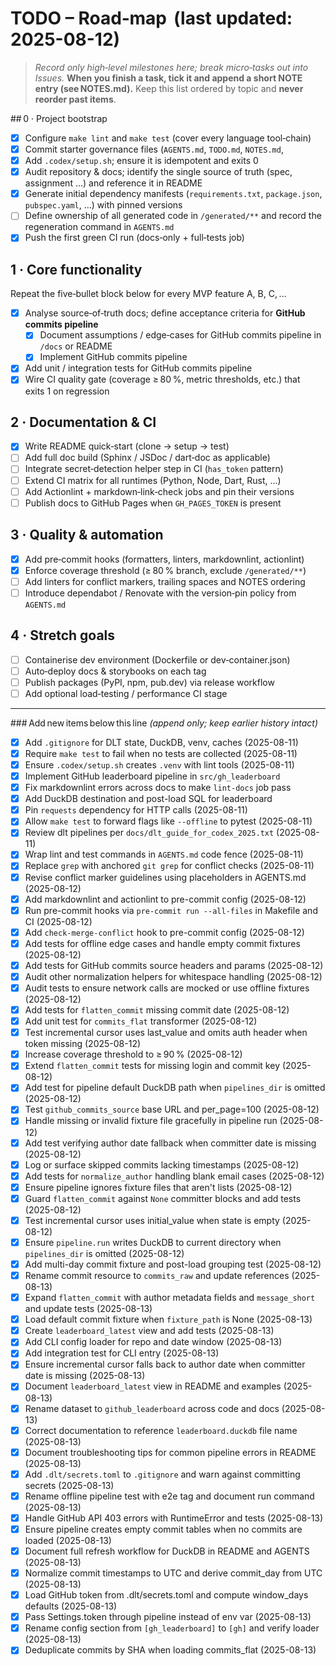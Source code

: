 # TODO – Road‑map  (last updated: 2025-08-12)

> *Record only high‑level milestones here; break micro‑tasks out into Issues.*
> **When you finish a task, tick it and append a short NOTE entry
> (see NOTES.md).**
> Keep this list ordered by topic and **never reorder past items**.

## 0 · Project bootstrap
- [x] Configure `make lint` and `make test` (cover every language tool‑chain)
- [x] Commit starter governance files (`AGENTS.md`, `TODO.md`, `NOTES.md`,
- [x] Add `.codex/setup.sh`; ensure it is idempotent and exits 0
- [x] Audit repository & docs; identify the single source of truth
       (spec, assignment …) and reference it in README
- [x] Generate initial dependency manifests (`requirements.txt`,
      `package.json`, `pubspec.yaml`, …) with pinned versions
- [ ] Define ownership of all generated code in `/generated/**` and record the
      regeneration command in `AGENTS.md`
- [x] Push the first green CI run (docs‑only + full‑tests job)

## 1 · Core functionality

Repeat the five‑bullet block below for every MVP feature A, B, C, …

- [x] Analyse source‑of‑truth docs; define acceptance criteria for
      **GitHub commits pipeline**
  - [x] Document assumptions / edge‑cases for GitHub commits pipeline in
    `/docs` or README
  - [x] Implement GitHub commits pipeline
- [x] Add unit / integration tests for GitHub commits pipeline
- [x] Wire CI quality gate (coverage ≥ 80 %, metric thresholds, etc.) that
      exits 1 on regression

## 2 · Documentation & CI

- [x] Write README quick‑start (clone → setup → test)
- [ ] Add full doc build (Sphinx / JSDoc / dart‑doc as applicable)
- [ ] Integrate secret‑detection helper step in CI (`has_token` pattern)
- [ ] Extend CI matrix for all runtimes (Python, Node, Dart, Rust, …)
- [ ] Add Actionlint + markdown‑link‑check jobs and pin their versions
- [ ] Publish docs to GitHub Pages when `GH_PAGES_TOKEN` is present

## 3 · Quality & automation

- [x] Add pre‑commit hooks (formatters, linters, markdownlint, actionlint)
- [x] Enforce coverage threshold (≥ 80 % branch, exclude `/generated/**`)
- [ ] Add linters for conflict markers, trailing spaces and NOTES ordering
- [ ] Introduce dependabot / Renovate with the version‑pin policy from
      `AGENTS.md`

## 4 · Stretch goals

- [ ] Containerise dev environment (Dockerfile or dev‑container.json)
- [ ] Auto‑deploy docs & storybooks on each tag
- [ ] Publish packages (PyPI, npm, pub.dev) via release workflow
- [ ] Add optional load‑testing / performance CI stage

---

### Add new items below this line
*(append only; keep earlier history intact)*
- [x] Add `.gitignore` for DLT state, DuckDB, venv, caches (2025-08-11)
- [x] Require `make test` to fail when no tests are collected (2025-08-11)
- [x] Ensure `.codex/setup.sh` creates `.venv` with lint tools (2025-08-11)
- [x] Implement GitHub leaderboard pipeline in `src/gh_leaderboard`
- [x] Fix markdownlint errors across docs to make `lint-docs` job pass
- [x] Add DuckDB destination and post-load SQL for leaderboard
- [x] Pin `requests` dependency for HTTP calls (2025-08-11)
- [x] Allow `make test` to forward flags like `--offline` to pytest (2025-08-11)
- [x] Review dlt pipelines per `docs/dlt_guide_for_codex_2025.txt` (2025-08-11)
- [x] Wrap lint and test commands in `AGENTS.md` code fence (2025-08-11)
- [x] Replace `grep` with anchored `git grep` for conflict checks (2025-08-11)
- [x] Revise conflict marker guidelines using placeholders in AGENTS.md (2025-08-12)
- [x] Add markdownlint and actionlint to pre-commit config (2025-08-12)
- [x] Run pre-commit hooks via `pre-commit run --all-files` in Makefile and CI
      (2025-08-12)
- [x] Add `check-merge-conflict` hook to pre-commit config (2025-08-12)
- [x] Add tests for offline edge cases and handle empty commit fixtures
      (2025-08-12)
- [x] Add tests for GitHub commits source headers and params (2025-08-12)
- [x] Audit other normalization helpers for whitespace handling (2025-08-12)
- [x] Audit tests to ensure network calls are mocked or use offline fixtures (2025-08-12)
- [x] Add tests for `flatten_commit` missing commit date (2025-08-12)
- [x] Add unit test for `commits_flat` transformer (2025-08-12)
- [x] Test incremental cursor uses last_value and omits auth header
when token missing (2025-08-12)
- [x] Increase coverage threshold to ≥ 90 % (2025-08-12)
- [x] Extend `flatten_commit` tests for missing login and commit key (2025-08-12)
- [x] Add test for pipeline default DuckDB path when `pipelines_dir` is omitted (2025-08-12)
- [x] Test `github_commits_source` base URL and per_page=100 (2025-08-12)
- [x] Handle missing or invalid fixture file gracefully in pipeline run (2025-08-12)
- [x] Add test verifying author date fallback when committer date is missing
      (2025-08-12)
- [x] Log or surface skipped commits lacking timestamps (2025-08-12)
- [x] Add tests for `normalize_author` handling blank email cases (2025-08-12)
- [x] Ensure pipeline ignores fixture files that aren't lists (2025-08-12)
- [x] Guard `flatten_commit` against `None` committer blocks and add tests (2025-08-12)
- [x] Test incremental cursor uses initial_value when state is empty (2025-08-12)
- [x] Ensure `pipeline.run` writes DuckDB to current directory when `pipelines_dir` is omitted (2025-08-12)
- [x] Add multi-day commit fixture and post-load grouping test (2025-08-12)
- [x] Rename commit resource to `commits_raw` and update references (2025-08-13)
- [x] Expand `flatten_commit` with author metadata fields and `message_short` and update tests (2025-08-13)
- [x] Load default commit fixture when `fixture_path` is None (2025-08-13)
- [x] Create `leaderboard_latest` view and add tests (2025-08-13)
- [x] Add CLI config loader for repo and date window (2025-08-13)
- [x] Add integration test for CLI entry (2025-08-13)
- [x] Ensure incremental cursor falls back to author date when committer date is
      missing (2025-08-13)
- [x] Document `leaderboard_latest` view in README and examples (2025-08-13)
- [x] Rename dataset to `github_leaderboard` across code and docs (2025-08-13)
- [x] Correct documentation to reference `leaderboard.duckdb` file name (2025-08-13)
- [x] Document troubleshooting tips for common pipeline errors in README
      (2025-08-13)
- [x] Add `.dlt/secrets.toml` to `.gitignore` and warn against committing
      secrets (2025-08-13)
- [x] Rename offline pipeline test with e2e tag and document run command (2025-08-13)
- [x] Handle GitHub API 403 errors with RuntimeError and tests (2025-08-13)
- [x] Ensure pipeline creates empty commit tables when no commits are loaded (2025-08-13)
- [x] Document full refresh workflow for DuckDB in README and AGENTS (2025-08-13)
- [x] Normalize commit timestamps to UTC and derive commit_day from UTC (2025-08-13)
- [x] Load GitHub token from .dlt/secrets.toml and compute window_days defaults (2025-08-13)
- [x] Pass Settings.token through pipeline instead of env var (2025-08-13)
- [x] Rename config section from `[gh_leaderboard]` to `[gh]` and verify loader (2025-08-13)
- [x] Deduplicate commits by SHA when loading commits_flat (2025-08-13)
